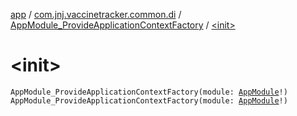 [app](../../index.md) / [com.jnj.vaccinetracker.common.di](../index.md) / [AppModule_ProvideApplicationContextFactory](index.md) / [&lt;init&gt;](./-init-.md)

# &lt;init&gt;

`AppModule_ProvideApplicationContextFactory(module: `[`AppModule`](../-app-module/index.md)`!)`
`AppModule_ProvideApplicationContextFactory(module: `[`AppModule`](../-app-module/index.md)`!)`